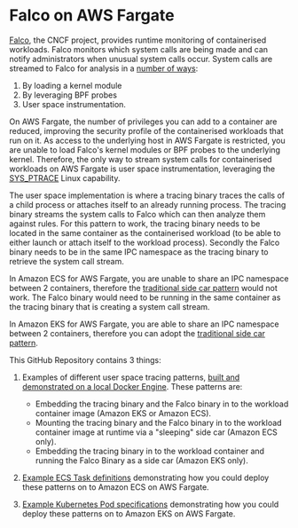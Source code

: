 # Falco on AWS Fargate

[Falco](https://falco.org/docs/), the CNCF project, provides runtime monitoring
of containerised workloads. Falco monitors which system calls are being made and
can notify administrators when unusual system calls occur. System calls are
streamed to Falco for analysis in a [number of
ways](https://falco.org/docs/#what-are-the-components-of-falco):
1. By loading a kernel module
2. By leveraging BPF probes
3. User space instrumentation.

On AWS Fargate, the number of privileges you can add to a container are reduced,
improving the security profile of the containerised workloads that run on it. As
access to the underlying host in AWS Fargate is restricted, you are unable to
load Falco's kernel modules or BPF probes to the underlying kernel. Therefore,
the only way to stream system calls for containerised workloads on AWS Fargate
is user space instrumentation, leveraging the
[SYS_PTRACE](https://man7.org/linux/man-pages/man2/ptrace.2.html) Linux
capability.

The user space implementation is where a tracing binary traces the calls of a
child process or attaches itself to an already running process. The tracing
binary streams the system calls to Falco which can then analyze them against
rules. For this pattern to work, the tracing binary needs to be located in the
same container as the containerised workload (to be able to either launch or
attach itself to the workload process). Secondly the Falco binary needs to be in
the same IPC namespace as the tracing binary to retrieve the system call stream.

In Amazon ECS for AWS Fargate, you are unable to share an IPC namespace between
2 containers, therefore the [traditional side car
pattern](https://docs.microsoft.com/en-us/azure/architecture/patterns/sidecar)
would not work. The Falco binary would need to be running in the same container
as the tracing binary that is creating a system call stream.

In Amazon EKS for AWS Fargate, you are able to share an IPC namespace between 2
containers, therefore you can adopt the [traditional side car
pattern](https://docs.microsoft.com/en-us/azure/architecture/patterns/sidecar).

This GitHub Repository contains 3 things:

1. Examples of different user space tracing patterns, [built and demonstrated on
  a local Docker Engine](./containerimages). These patterns are:

    * Embedding the tracing binary and the Falco binary in to the workload
      container image (Amazon EKS or Amazon ECS).
    * Mounting the tracing binary and the Falco binary in to the workload container
      image at runtime via a "sleeping" side car (Amazon ECS only).
    * Embedding the tracing binary in to the workload container and running the
      Falco Binary as a side car (Amazon EKS only).

2. [Example ECS Task definitions](./taskdefinitions/) demonstrating how you
   could deploy these patterns on to Amazon ECS on AWS Fargate.

3. [Example Kubernetes Pod specifications](./podspecs/) demonstrating how you
   could deploy these patterns on to Amazon EKS on AWS Fargate.